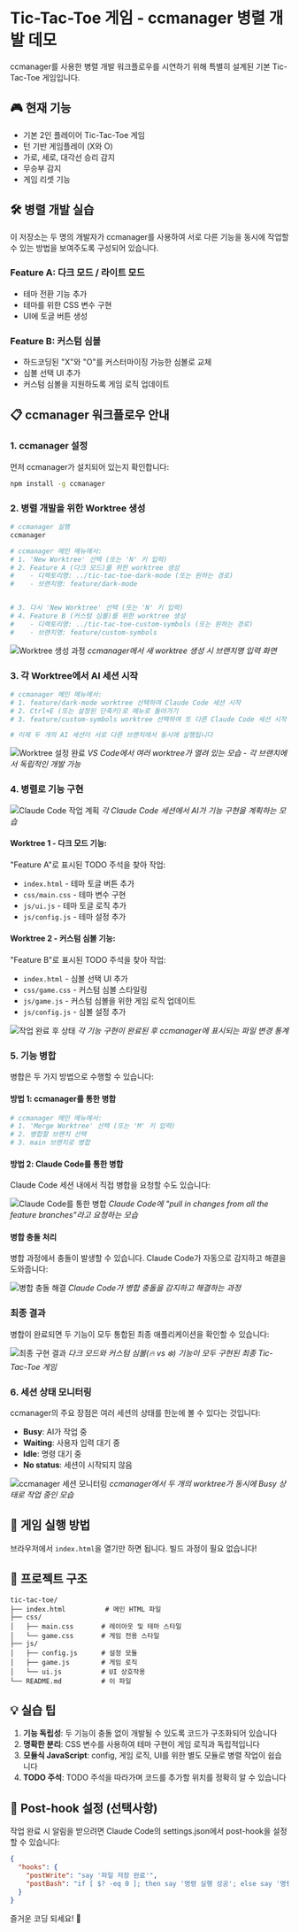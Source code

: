 # Tic-Tac-Toe 게임 - ccmanager 병렬 개발 데모

ccmanager를 사용한 병렬 개발 워크플로우를 시연하기 위해 특별히 설계된 기본 Tic-Tac-Toe 게임입니다.

## 🎮 현재 기능
- 기본 2인 플레이어 Tic-Tac-Toe 게임
- 턴 기반 게임플레이 (X와 O)
- 가로, 세로, 대각선 승리 감지
- 무승부 감지
- 게임 리셋 기능

## 🛠️ 병렬 개발 실습

이 저장소는 두 명의 개발자가 ccmanager를 사용하여 서로 다른 기능을 동시에 작업할 수 있는 방법을 보여주도록 구성되어 있습니다.

### Feature A: 다크 모드 / 라이트 모드
- 테마 전환 기능 추가
- 테마를 위한 CSS 변수 구현
- UI에 토글 버튼 생성

### Feature B: 커스텀 심볼
- 하드코딩된 "X"와 "O"를 커스터마이징 가능한 심볼로 교체
- 심볼 선택 UI 추가
- 커스텀 심볼을 지원하도록 게임 로직 업데이트

## 📋 ccmanager 워크플로우 안내

### 1. ccmanager 설정

먼저 ccmanager가 설치되어 있는지 확인합니다:

```bash
npm install -g ccmanager
```

### 2. 병렬 개발을 위한 Worktree 생성

```bash
# ccmanager 실행
ccmanager

# ccmanager 메인 메뉴에서:
# 1. 'New Worktree' 선택 (또는 'N' 키 입력)
# 2. Feature A (다크 모드)를 위한 worktree 생성
#    - 디렉토리명: ../tic-tac-toe-dark-mode (또는 원하는 경로)
#    - 브랜치명: feature/dark-mode


# 3. 다시 'New Worktree' 선택 (또는 'N' 키 입력)
# 4. Feature B (커스텀 심볼)를 위한 worktree 생성
#    - 디렉토리명: ../tic-tac-toe-custom-symbols (또는 원하는 경로)
#    - 브랜치명: feature/custom-symbols
```

![Worktree 생성 과정](images/image_create_worktree.png)
*ccmanager에서 새 worktree 생성 시 브랜치명 입력 화면*

### 3. 각 Worktree에서 AI 세션 시작

```bash
# ccmanager 메인 메뉴에서:
# 1. feature/dark-mode worktree 선택하여 Claude Code 세션 시작
# 2. Ctrl+E (또는 설정된 단축키)로 메뉴로 돌아가기
# 3. feature/custom-symbols worktree 선택하여 또 다른 Claude Code 세션 시작

# 이제 두 개의 AI 세션이 서로 다른 브랜치에서 동시에 실행됩니다
```

![Worktree 설정 완료](images/image_after_worktree_setup.png)
*VS Code에서 여러 worktree가 열려 있는 모습 - 각 브랜치에서 독립적인 개발 가능*

### 4. 병렬로 기능 구현

![Claude Code 작업 계획](images/image_inside_each_cc_session.png)
*각 Claude Code 세션에서 AI가 기능 구현을 계획하는 모습*

#### Worktree 1 - 다크 모드 기능:
"Feature A"로 표시된 TODO 주석을 찾아 작업:
- `index.html` - 테마 토글 버튼 추가
- `css/main.css` - 테마 변수 구현
- `js/ui.js` - 테마 토글 로직 추가
- `js/config.js` - 테마 설정 추가

#### Worktree 2 - 커스텀 심볼 기능:
"Feature B"로 표시된 TODO 주석을 찾아 작업:
- `index.html` - 심볼 선택 UI 추가
- `css/game.css` - 커스텀 심볼 스타일링
- `js/game.js` - 커스텀 심볼을 위한 게임 로직 업데이트
- `js/config.js` - 심볼 설정 추가

![작업 완료 후 상태](images/image_after_each_session_done.png)
*각 기능 구현이 완료된 후 ccmanager에 표시되는 파일 변경 통계*

### 5. 기능 병합

병합은 두 가지 방법으로 수행할 수 있습니다:

#### 방법 1: ccmanager를 통한 병합
```bash
# ccmanager 메인 메뉴에서:
# 1. 'Merge Worktree' 선택 (또는 'M' 키 입력)
# 2. 병합할 브랜치 선택
# 3. main 브랜치로 병합
```

#### 방법 2: Claude Code를 통한 병합
Claude Code 세션 내에서 직접 병합을 요청할 수도 있습니다:

![Claude Code를 통한 병합](images/image_requesting_merge_using_cc.png)
*Claude Code에 "pull in changes from all the feature branches"라고 요청하는 모습*

#### 병합 충돌 처리
병합 과정에서 충돌이 발생할 수 있습니다. Claude Code가 자동으로 감지하고 해결을 도와줍니다:

![병합 충돌 해결](images/image_merge_conflict.png)
*Claude Code가 병합 충돌을 감지하고 해결하는 과정*

### 최종 결과

병합이 완료되면 두 기능이 모두 통합된 최종 애플리케이션을 확인할 수 있습니다:

![최종 구현 결과](images/image_final.png)
*다크 모드와 커스텀 심볼(🔥 vs ❄️) 기능이 모두 구현된 최종 Tic-Tac-Toe 게임*

### 6. 세션 상태 모니터링

ccmanager의 주요 장점은 여러 세션의 상태를 한눈에 볼 수 있다는 것입니다:
- **Busy**: AI가 작업 중
- **Waiting**: 사용자 입력 대기 중
- **Idle**: 명령 대기 중
- **No status**: 세션이 시작되지 않음

![ccmanager 세션 모니터링](images/image_cc_working_worktree.png)
*ccmanager에서 두 개의 worktree가 동시에 Busy 상태로 작업 중인 모습*

## 🚀 게임 실행 방법

브라우저에서 `index.html`을 열기만 하면 됩니다. 빌드 과정이 필요 없습니다!

## 📁 프로젝트 구조

```
tic-tac-toe/
├── index.html          # 메인 HTML 파일
├── css/
│   ├── main.css       # 레이아웃 및 테마 스타일
│   └── game.css       # 게임 전용 스타일
├── js/
│   ├── config.js      # 설정 모듈
│   ├── game.js        # 게임 로직
│   └── ui.js          # UI 상호작용
└── README.md          # 이 파일
```

## 💡 실습 팁

1. **기능 독립성**: 두 기능이 충돌 없이 개발될 수 있도록 코드가 구조화되어 있습니다
2. **명확한 분리**: CSS 변수를 사용하여 테마 구현이 게임 로직과 독립적입니다
3. **모듈식 JavaScript**: config, 게임 로직, UI를 위한 별도 모듈로 병렬 작업이 쉽습니다
4. **TODO 주석**: TODO 주석을 따라가며 코드를 추가할 위치를 정확히 알 수 있습니다

## 🔔 Post-hook 설정 (선택사항)

작업 완료 시 알림을 받으려면 Claude Code의 settings.json에서 post-hook을 설정할 수 있습니다:

```json
{
  "hooks": {
    "postWrite": "say '파일 저장 완료'",
    "postBash": "if [ $? -eq 0 ]; then say '명령 실행 성공'; else say '명령 실행 실패'; fi"
  }
}
```

즐거운 코딩 되세요! 🎉